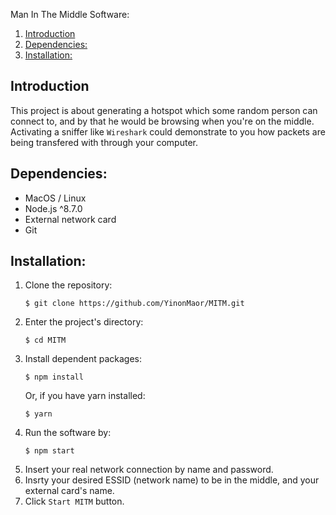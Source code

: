 Man In The Middle Software:
1. [Introduction](#introduction)  
2. [Dependencies:](#dependencies)  
3. [Installation:](#installation)  

## Introduction
This project is about generating a hotspot which some random person can connect to, and by that he would be browsing when you're on the middle.  
Activating a sniffer like `Wireshark` could demonstrate to you how packets are being transfered with through your computer.

## Dependencies:
* MacOS / Linux
* Node.js ^8.7.0
* External network card
* Git

## Installation:
1. Clone the repository:  
    ```
    $ git clone https://github.com/YinonMaor/MITM.git
    ```
2. Enter the project's directory:
    ```
    $ cd MITM
    ```
3. Install dependent packages:
    ```
    $ npm install
    ```
    Or, if you have yarn installed:
    ```
    $ yarn
    ```
4. Run the software by:
    ```
    $ npm start
    ```
5. Insert your real network connection by name and password.
6. Insrty your desired ESSID (network name) to be in the middle, and your external card's name.
7. Click `Start MITM` button.